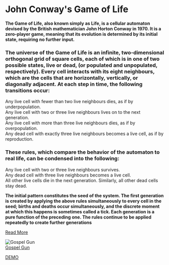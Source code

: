 # John Conway's Game of Life


__The Game of Life, also known simply as Life, is a cellular automaton devised by the British mathematician John Horton Conway in 1970. It is a zero-player game, meaning that its evolution is determined by its initial state, requiring no further input.__  

### The universe of the Game of Life is an infinite, two-dimensional orthogonal grid of square cells, each of which is in one of two possible states, live or dead, (or populated and unpopulated, respectively). Every cell interacts with its eight neighbours, which are the cells that are horizontally, vertically, or diagonally adjacent. At each step in time, the following transitions occur:
Any live cell with fewer than two live neighbours dies, as if by underpopulation.  
Any live cell with two or three live neighbours lives on to the next generation.  
Any live cell with more than three live neighbours dies, as if by overpopulation.  
Any dead cell with exactly three live neighbours becomes a live cell, as if by reproduction.  

### These rules, which compare the behavior of the automaton to real life, can be condensed into the following:  
Any live cell with two or three live neighbours survives.  
Any dead cell with three live neighbours becomes a live cell.  
All other live cells die in the next generation. Similarly, all other dead cells stay dead.   

**The initial pattern constitutes the seed of the system. The first generation is created by applying the above rules simultaneously to every cell in the seed; births and deaths occur simultaneously, and the discrete moment at which this happens is sometimes called a tick. Each generation is a pure function of the preceding one. The rules continue to be applied repeatedly to create further generations**

[Read More](http://web.mit.edu/sp.268/www/2010/lifeSlides.pdf)

![Gospel Gun](https://www.conwaylife.com/w/images/9/9f/Gosperglidergun.png)  
[Gospel Gun](https://www.conwaylife.com/wiki/Gosper_glider_gun)

[DEMO](iminfinity.github.io/game-of-life)
